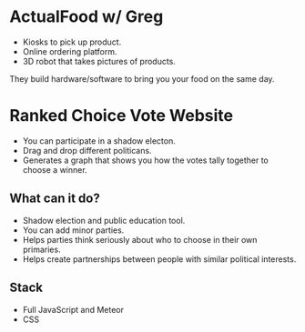# ActualFood w/ Greg

- Kiosks to pick up product.
- Online ordering platform.
- 3D robot that takes pictures of products.

They build hardware/software to bring you your food on the same day.

# Ranked Choice Vote Website

- You can participate in a shadow electon.
-  Drag and drop different politicans.
- Generates a graph that shows you how the votes tally together to choose a winner.

## What can it do?
- Shadow election and public education tool.
- You can add minor parties.
- Helps parties think seriously about who to choose in their own primaries.
- Helps create partnerships between people with similar political interests.

## Stack
- Full JavaScript and Meteor
- CSS
